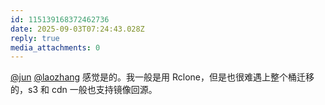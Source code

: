 ```yaml
---
id: 115139168372462736
date: 2025-09-03T07:24:43.028Z
reply: true
media_attachments: 0
---
```


[@jun](https://social.luzhaojun.com/@jun) [@laozhang](https://suo.si/@laozhang) 感觉是的。我一般是用 Rclone，但是也很难遇上整个桶迁移的，s3 和 cdn 一般也支持镜像回源。

